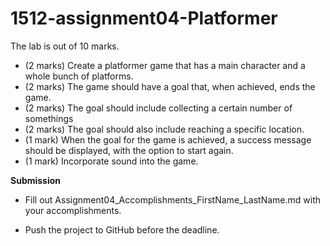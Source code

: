 # 1512-assignment04-Platformer
 
The lab is out of 10 marks. 

-   (2 marks) Create a platformer game that has a main character and a whole bunch of platforms. 
-   (2 marks) The game should have a goal that, when achieved, ends the game. 
-   (2 marks) The goal should include collecting a certain number of somethings 
-   (2 marks) The goal should also include reaching a specific location. 
-   (1 mark) When the goal for the game is achieved, a success message should be displayed, with the option to start again. 
-   (1 mark) Incorporate sound into the game. 

<b>Submission</b>

-   Fill out Assignment04_Accomplishments_FirstName_LastName.md with your accomplishments.

-   Push the project to GitHub before the deadline.